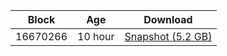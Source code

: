 |     Block   |     Age     |   Download  |
| ----------- | ----------- | ----------- |
|   16670266   |  10 hour | [Snapshot (5.2 GB)](https://s3.eu-central-1.amazonaws.com/w3coins.io/snapshots/cosmos-mainnet/cosmos_snapsot_latest.tar.lz4)  |
